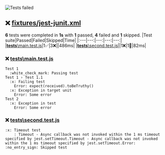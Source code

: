 ![Tests failed](https://img.shields.io/badge/tests-1%20passed%2C%204%20failed%2C%201%20skipped-critical)
## :x: <a id="user-content-r0" href="#r0">fixtures/jest-junit.xml</a>
**6** tests were completed in **1s** with **1** passed, **4** failed and **1** skipped.
|Test suite|Passed|Failed|Skipped|Time|
|:---|---:|---:|---:|---:|
|[__tests__\main.test.js](#r0s0)|1:white_check_mark:|3:x:||486ms|
|[__tests__\second.test.js](#r0s1)||1:x:|1:no_entry_sign:|82ms|
### :x: <a id="user-content-r0s0" href="#r0s0">__tests__\main.test.js</a>
```
Test 1
  :white_check_mark: Passing test
Test 1 › Test 1.1
  :x: Failing test
	Error: expect(received).toBeTruthy()
  :x: Exception in target unit
	Error: Some error
Test 2
  :x: Exception in test
	Error: Some error
```
### :x: <a id="user-content-r0s1" href="#r0s1">__tests__\second.test.js</a>
```
:x: Timeout test
	: Timeout - Async callback was not invoked within the 1 ms timeout specified by jest.setTimeout.Timeout - Async callback was not invoked within the 1 ms timeout specified by jest.setTimeout.Error:
:no_entry_sign: Skipped test
```